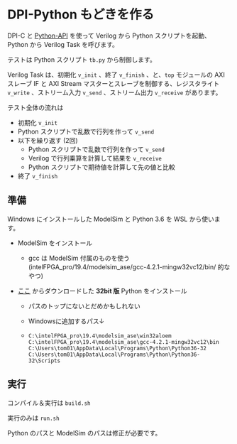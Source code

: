 # DPI-Python もどきを作る

DPI-C と [Python-API](https://docs.python.org/ja/3/extending/embedding.html) を使って Verilog から Python スクリプトを起動、Python から Verilog Task を呼びます。

テストは Python スクリプト `tb.py` から制御します。

Verilog Task は、初期化 `v_init` 、終了 `v_finish` 、と、`top` モジュールの AXI スレーブ IF と AXI Stream マスターとスレーブを制御する、レジスタライト `v_write` 、ストリーム入力 `v_send` 、ストリーム出力 `v_receive` があります。

テスト全体の流れは

- 初期化 `v_init`
- Python スクリプトで乱数で行列を作って `v_send`
- 以下を繰り返す (2回)
  - Python スクリプトで乱数で行列を作って `v_send`
  - Verilog で行列乗算を計算して結果を `v_receive`
  - Python スクリプトで期待値を計算して先の値と比較
- 終了 `v_finish`

## 準備

Windows にインストールした ModelSim と Python 3.6 を WSL から使います。

- ModelSim をインストール
  
  - gcc は ModelSim 付属のものを使う (intelFPGA_pro/19.4/modelsim_ase/gcc-4.2.1-mingw32vc12/bin/ 的なやつ)
- [ここ](https://pythonlinks.python.jp/ja/index.html) からダウンロードした **32bit 版** Python をインストール
  
  - パスのトップにないとだめかもしれない
  
  - Windowsに追加するパス↓
  
  - ```
    C:\intelFPGA_pro\19.4\modelsim_ase\win32aloem
    C:\intelFPGA_pro\19.4\modelsim_ase\gcc-4.2.1-mingw32vc12\bin
    C:\Users\tom01\AppData\Local\Programs\Python\Python36-32
    C:\Users\tom01\AppData\Local\Programs\Python\Python36-32\Scripts
    ```

## 実行

コンパイル＆実行は `build.sh`

実行のみは `run.sh`

Python のパスと ModelSim のパスは修正が必要です。

